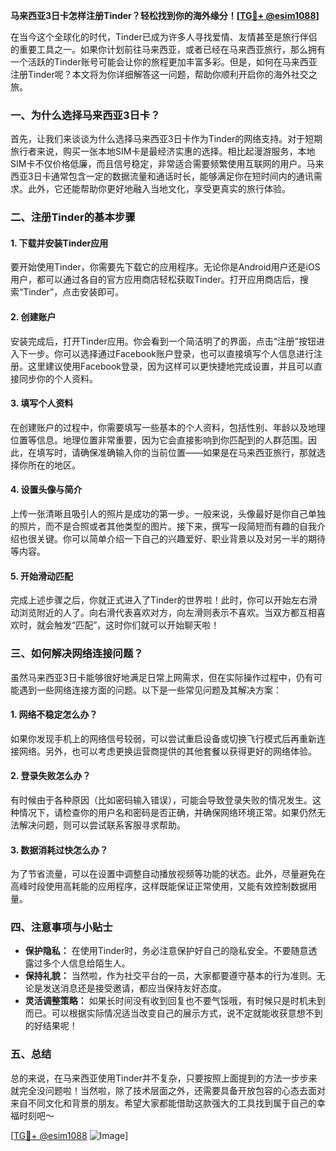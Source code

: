 **马来西亚3日卡怎样注册Tinder？轻松找到你的海外缘分！[[TG💪+ @esim1088](https://t.me/s/esim1088)]**

在当今这个全球化的时代，Tinder已成为许多人寻找爱情、友情甚至是旅行伴侣的重要工具之一。如果你计划前往马来西亚，或者已经在马来西亚旅行，那么拥有一个活跃的Tinder账号可能会让你的旅程更加丰富多彩。但是，如何在马来西亚注册Tinder呢？本文将为你详细解答这一问题，帮助你顺利开启你的海外社交之旅。

### **一、为什么选择马来西亚3日卡？**

首先，让我们来谈谈为什么选择马来西亚3日卡作为Tinder的网络支持。对于短期旅行者来说，购买一张本地SIM卡是最经济实惠的选择。相比起漫游服务，本地SIM卡不仅价格低廉，而且信号稳定，非常适合需要频繁使用互联网的用户。马来西亚3日卡通常包含一定的数据流量和通话时长，能够满足你在短时间内的通讯需求。此外，它还能帮助你更好地融入当地文化，享受更真实的旅行体验。

### **二、注册Tinder的基本步骤**

#### **1. 下载并安装Tinder应用**
要开始使用Tinder，你需要先下载它的应用程序。无论你是Android用户还是iOS用户，都可以通过各自的官方应用商店轻松获取Tinder。打开应用商店后，搜索“Tinder”，点击安装即可。

#### **2. 创建账户**
安装完成后，打开Tinder应用。你会看到一个简洁明了的界面，点击“注册”按钮进入下一步。你可以选择通过Facebook账户登录，也可以直接填写个人信息进行注册。这里建议使用Facebook登录，因为这样可以更快捷地完成设置，并且可以直接同步你的个人资料。

#### **3. 填写个人资料**
在创建账户的过程中，你需要填写一些基本的个人资料，包括性别、年龄以及地理位置等信息。地理位置非常重要，因为它会直接影响到你匹配到的人群范围。因此，在填写时，请确保准确输入你的当前位置——如果是在马来西亚旅行，那就选择你所在的地区。

#### **4. 设置头像与简介**
上传一张清晰且吸引人的照片是成功的第一步。一般来说，头像最好是你自己单独的照片，而不是合照或者其他类型的图片。接下来，撰写一段简短而有趣的自我介绍也很关键。你可以简单介绍一下自己的兴趣爱好、职业背景以及对另一半的期待等内容。

#### **5. 开始滑动匹配**
完成上述步骤之后，你就正式进入了Tinder的世界啦！此时，你可以开始左右滑动浏览附近的人了。向右滑代表喜欢对方，向左滑则表示不喜欢。当双方都互相喜欢时，就会触发“匹配”，这时你们就可以开始聊天啦！

### **三、如何解决网络连接问题？**

虽然马来西亚3日卡能够很好地满足日常上网需求，但在实际操作过程中，仍有可能遇到一些网络连接方面的问题。以下是一些常见问题及其解决方案：

#### **1. 网络不稳定怎么办？**
如果你发现手机上的网络信号较弱，可以尝试重启设备或切换飞行模式后再重新连接网络。另外，也可以考虑更换运营商提供的其他套餐以获得更好的网络体验。

#### **2. 登录失败怎么办？**
有时候由于各种原因（比如密码输入错误），可能会导致登录失败的情况发生。这种情况下，请检查你的用户名和密码是否正确，并确保网络环境正常。如果仍然无法解决问题，则可以尝试联系客服寻求帮助。

#### **3. 数据消耗过快怎么办？**
为了节省流量，可以在设置中调整自动播放视频等功能的状态。此外，尽量避免在高峰时段使用高耗能的应用程序，这样既能保证正常使用，又能有效控制数据用量。

### **四、注意事项与小贴士**

- **保护隐私：** 在使用Tinder时，务必注意保护好自己的隐私安全。不要随意透露过多个人信息给陌生人。
- **保持礼貌：** 当然啦，作为社交平台的一员，大家都要遵守基本的行为准则。无论是发送消息还是接受邀请，都应当保持友好态度。
- **灵活调整策略：** 如果长时间没有收到回复也不要气馁哦，有时候只是时机未到而已。可以根据实际情况适当改变自己的展示方式，说不定就能收获意想不到的好结果呢！

### **五、总结**

总的来说，在马来西亚使用Tinder并不复杂，只要按照上面提到的方法一步步来就完全没问题啦！当然啦，除了技术层面之外，还需要具备开放包容的心态去面对来自不同文化和背景的朋友。希望大家都能借助这款强大的工具找到属于自己的幸福时刻吧～ 

[[TG💪+ @esim1088](https://t.me/s/esim1088) ![Image](https://i.postimg.cc/4NQfJmqS/Snipaste-2025-05-13-00-14-12.png)]